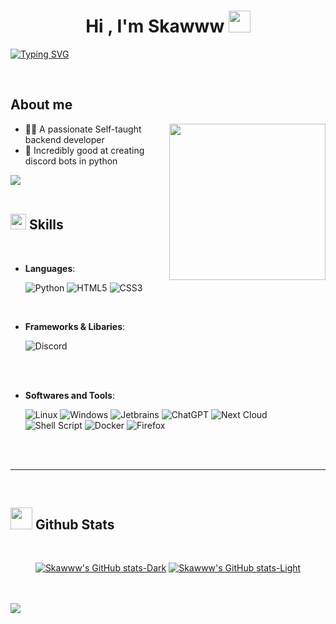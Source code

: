 
<h1 align="center"><b>Hi , I'm Skawww </b><img src="https://media.giphy.com/media/hvRJCLFzcasrR4ia7z/giphy.gif" width="35"></h1>

<a href="https://git.io/typing-svg"><img src="https://readme-typing-svg.herokuapp.com?font=Time+New+Roma&size=25&pause=1000&center=true&vCenter=true&width=600&height=100&lines=Self-taught+developer;18+y%2Fo+student+from+germany;loves+to+learn+new+stuff" alt="Typing SVG" /></a>


<br>


## **About me**

<picture> <img align="right" src="https://media.tenor.com/NeJfHqkmdMIAAAAC/tux-linux-penguin.gif" width = 250px></picture>



- 👨‍💻 A passionate Self-taught backend developer 
- 🤖 Incredibly good at creating discord bots in python


<img src="https://user-images.githubusercontent.com/73097560/115834477-dbab4500-a447-11eb-908a-139a6edaec5c.gif"><br><br>

## <img src="https://media2.giphy.com/media/QssGEmpkyEOhBCb7e1/giphy.gif?cid=ecf05e47a0n3gi1bfqntqmob8g9aid1oyj2wr3ds3mg700bl&rid=giphy.gif" width ="25"><b> Skills</b>
<br>

<p align="center">

- **Languages**:

    ![Python](https://img.shields.io/badge/Python%20-%2314354C.svg?style=for-the-badge&logo=python&logoColor=white)
    ![HTML5](https://img.shields.io/badge/HTML5%20-%23E34F26.svg?style=for-the-badge&logo=html5&logoColor=white)
    ![CSS3](https://img.shields.io/badge/CSS%20-%231572B6.svg?style=for-the-badge&logo=css3&logoColor=white)
    

<br>   
    
- **Frameworks & Libaries**:

   ![Discord](https://img.shields.io/badge/discord.py%20-%235865F2.svg?style=for-the-badge&logo=discord&logoColor=white)

<br>
    
<br>

- **Softwares and Tools**:

    ![Linux](https://img.shields.io/badge/Linux-1793D1?style=for-the-badge&logo=linux&logoColor=white)
    ![Windows](https://img.shields.io/badge/Windows-0078D6?style=for-the-badge&logo=windows&logoColor=white)
    ![Jetbrains](https://img.shields.io/badge/Jetbrains_IDEs-ffffff?style=for-the-badge&logo=postman&logoColor=black)
    ![ChatGPT](https://img.shields.io/badge/chatGPT-74aa9c?style=for-the-badge&logo=openai&logoColor=white)
    ![Next Cloud](https://img.shields.io/badge/Next%20Cloud-0B94DE?style=for-the-badge&logo=nextcloud&logoColor=white)
    ![Shell Script](https://img.shields.io/badge/shell_script-%23121011.svg?style=for-the-badge&logo=gnu-bash&logoColor=white)
    ![Docker](https://img.shields.io/badge/docker-%230db7ed.svg?style=for-the-badge&logo=docker&logoColor=white)
    ![Firefox](https://img.shields.io/badge/Firefox-FF7139?style=for-the-badge&logo=Firefox-Browser&logoColor=white)
    

<br>
<br>

-----

<br>


## <img src="https://media.giphy.com/media/iY8CRBdQXODJSCERIr/giphy.gif" width="35"><b> Github Stats </b>
<br>

<div align="center">

[![Skawww's GitHub stats-Dark](https://github-readme-stats.vercel.app/api?username=skawww&show_icons=true&theme=dark#gh-dark-mode-only)](https://github.com/anuraghazra/github-readme-stats#gh-dark-mode-only)
[![Skawww's GitHub stats-Light](https://github-readme-stats.vercel.app/api?username=skawww&show_icons=true&theme=default#gh-light-mode-only)](https://github.com/anuraghazra/github-readme-stats#gh-light-mode-only)

</div>

<br>
<br>

<img src="https://user-images.githubusercontent.com/73097560/115834477-dbab4500-a447-11eb-908a-139a6edaec5c.gif">
<br>
<br>
<br>
